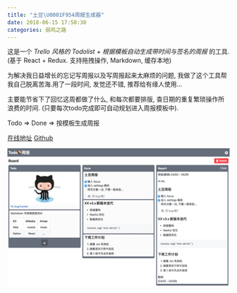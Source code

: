 ```yaml
---
title: "土豆\U0001F954周报生成器"
date: 2018-06-15 17:58:38
categories: 弱鸡之路
---
```

这是一个 *Trello 风格的 Todolist + 根据模板自动生成带时间与签名的周报* 的工具.
(基于 React + Redux. 支持拖拽操作, Markdown, 缓存本地)

为解决我日益增长的忘记写周报以及写周报起来太麻烦的问题, 我做了这个工具帮我自己脱离苦海.用了一段时间, 发觉还不错, 推荐给有缘人使用...

主要能节省下了回忆这周都做了什么, 和每次都要排版, 查日期的重复繁琐操作所浪费的时间.
(只要每次todo完成即可自动规划进入周报模板中).

Todo => Done => 按模板生成周报

[在线地址](https://lqs469.github.io/TodoWeekly/#/)
[Github](https://github.com/lqs469/TodoWeekly)

![](todoweek.jpg)


